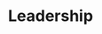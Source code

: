 ---
title: "Leadership"
summary: "A series of articles about leadership and entrepreneurship in general—based on true stories."
cover: "leadership.jpg"
coverAttribution: "Shwetha Shankar"
coverAttributionURL: "https://unsplash.com/photos/9Q7PqDxCZeQ"
---